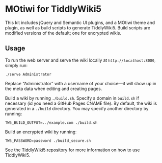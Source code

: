 # MOtiwi for TiddlyWiki5

This kit includes jQuery and Semantic UI plugins, and a MOtiwi theme and plugin, as well as build scripts to generate TiddlyWiki5. Build scripts are modified versions of the default; one for encrypted wikis.

## Usage

To run the web server and serve the wiki locally at `http://localhost:8080`, simply run:

`./serve Administrator`

Replace “Administrator” with a username of your choice—it will show up in the meta data when editing and creating pages.

Build a wiki by running `./build.sh`. Specify a domain in `build.sh` if necessary (id you need a GitHub Pages CNAME file). By default, the wiki is generated in a `./build` directory. You may specify another directory by running:

`TW5_BUILD_OUTPUT=../example.com ./build.sh`

Build an encrypted wiki by running:

`TW5_PASSWORD=password ./build_secure.sh`

See the [TiddlyWiki5 repository](https://github.com/Jermolene/TiddlyWiki5) for more information on how to use TiddlyWiki5.